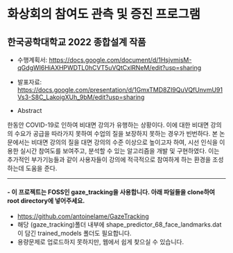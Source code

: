 # 화상회의 참여도 관측 및 증진 프로그램
## 한국공학대학교 2022 종합설계 작품
- 수행계획서: https://docs.google.com/document/d/1HsjvmisM-qGdgWI6HiAXHPWDTL0hCVT5uVQtCxlRNeM/edit?usp=sharing

- 발표자료: https://docs.google.com/presentation/d/1GmxTMD8ZI9QuVQfUnvmU91Vs3-S8C_LakoigXUh_9bM/edit?usp=sharing

- Abstract

한동안 COVID-19로 인하여 비대면 강의가 유행하는 상황이다. 이에 대한 비대면 강의의 수요가 공급을 따라가지 못하여 수업의 질을 보장하지 못하는 경우가 빈번하다. 본 논문에서는 비대면 강의의 질을 대면 강의의 수준 이상으로 높이고자 하여, 시선 인식을 이용한 실시간 참여도를 보여주고, 분석할 수 있는 알고리즘을 개발 및 구현하였다. 이는 추가적인 부가기능들과 같이 사용자들이 강의에 적극적으로 참여하게 하는 환경을 조성하는데 도움을 준다.

---

#### - 이 프로젝트는 FOSS인 gaze_tracking을 사용합니다. 아래 파일들을 clone하여 root directory에 넣어주세요.
- https://github.com/antoinelame/GazeTracking
- 해당 (gaze_tracking)폴더 내부에 shape_predictor_68_face_landmarks.dat이 담긴 trained_models 폴더도 필요합니다. 
- 용량문제로 업로드하지 못하지만, 웹에서 쉽게 찾으실 수 있습니다.
